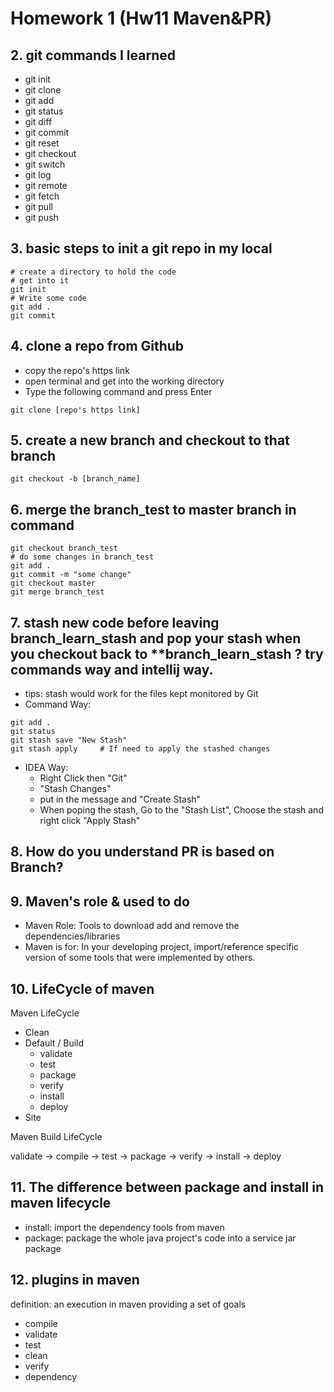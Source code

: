 # Homework 1 (Hw11 Maven&PR)

## 2. git commands I learned

- git init
- git clone
- git add
- git status
- git diff
- git commit
- git reset
- git checkout
- git switch
- git log
- git remote
- git fetch
- git pull
- git push

## 3. basic steps to init a git repo in my local

```
# create a directory to hold the code
# get into it
git init
# Write some code
git add .
git commit
```

## 4. clone a repo from Github

- copy the repo's https link
- open terminal and get into the working directory
- Type the following command and press Enter

```
git clone [repo's https link]
```

## 5. create a new branch and checkout to that branch

```
git checkout -b [branch_name]
```

## 6. merge the branch_test to master branch in command

```
git checkout branch_test
# do some changes in branch_test
git add .
git commit -m "some change"
git checkout master
git merge branch_test
```

## 7. stash new code before leaving branch_learn_stash and pop your stash when you checkout back to \*\*branch_learn_stash ? try commands way and intellij way.

- tips: stash would work for the files kept monitored by Git
- Command Way:

```
git add .
git status
git stash save "New Stash"
git stash apply		# If need to apply the stashed changes
```

- IDEA Way:
  - Right Click then "Git"
  - "Stash Changes"
  - put in the message and "Create Stash"
  - When poping the stash, Go to the "Stash List", Choose the stash and right click "Apply Stash"

## 8. How do you understand PR is based on Branch?

## 9. Maven's role & used to do

- Maven Role: Tools to download add and remove the dependencies/libraries
- Maven is for: In your developing project, import/reference specific version of some tools that were implemented by others.

## 10. LifeCycle of maven

Maven LifeCycle

- Clean
- Default / Build
  - validate
  - test
  - package
  - verify
  - install
  - deploy
- Site

Maven Build LifeCycle

validate -> compile -> test -> package -> verify -> install -> deploy

## 11. The difference between package and install in maven lifecycle

- install: import the dependency tools from maven
- package: package the whole java project's code into a service jar package

## 12. plugins in maven

definition: an execution in maven providing a set of goals

- compile
- validate
- test
- clean
- verify
- dependency
